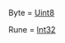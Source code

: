 Byte =  [Uint8](https://golang.org/pkg/go/types/#Uint8)

Rune =  [Int32](https://golang.org/pkg/go/types/#Int32) 


